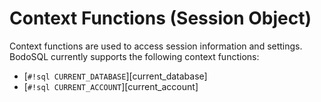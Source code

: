 #  Context Functions (Session Object)

Context functions are used to access session information and settings. BodoSQL currently supports the following context functions:

- [`#!sql CURRENT_DATABASE`][current_database]
- [`#!sql CURRENT_ACCOUNT`][current_account]
